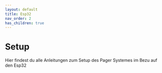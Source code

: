 ```yaml
---
layout: default
title: Esp32
nav_order: 2
has_children: true
---
```

# Setup
Hier findest du alle Anleitungen zum Setup des Pager Systemes im Bezu auf den Esp32